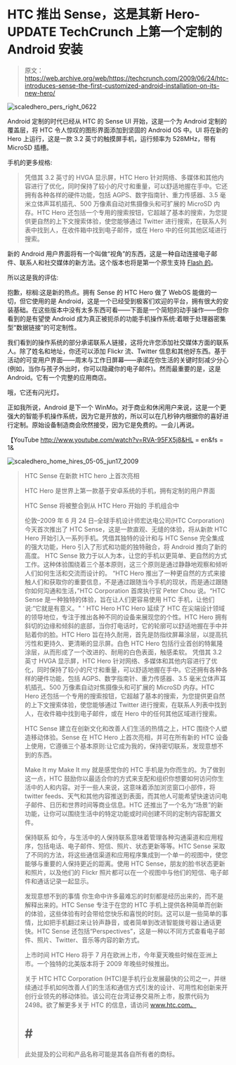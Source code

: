 # HTC 推出 Sense，这是其新 Hero-UPDATE TechCrunch 上第一个定制的 Android 安装

> 原文：<https://web.archive.org/web/https://techcrunch.com/2009/06/24/htc-introduces-sense-the-first-customized-android-installation-on-its-new-hero/>

![scaledhero_pers_right_0622](img/f8aa69a3caac7630732dfa66017c4700.png "scaledhero_pers_right_0622")

Android 定制的时代已经从 HTC 的 Sense UI 开始，这是一个为 Android 定制的覆盖层，将 HTC 令人惊叹的图形界面添加到坚固的 Android OS 中。UI 将在新的 Hero 上运行，这是一款 3.2 英寸的触摸屏手机，运行频率为 528MHz，带有 MicroSD 插槽。

手机的更多规格:

> 凭借其 3.2 英寸的 HVGA 显示屏，HTC Hero 针对网络、多媒体和其他内容进行了优化，同时保持了较小的尺寸和重量，可以舒适地握在手中。它还拥有各种各样的硬件功能，包括 AGPS、数字指南针、重力传感器、3.5 毫米立体声耳机插孔、500 万像素自动对焦摄像头和可扩展的 MicroSD 内存。HTC Hero 还包括一个专用的搜索按钮，它超越了基本的搜索，为您提供更自然的上下文搜索体验，使您能够通过 Twitter 进行搜索，在联系人列表中找到人，在收件箱中找到电子邮件，或在 Hero 中的任何其他区域进行搜索。

新的 Android 用户界面将有一个叫做“视角”的东西，这是一种自动连接电子邮件、联系人和社交媒体的新方法。这个版本也将是第一个原生支持 [Flash 的](https://web.archive.org/web/20221208142332/http://www.crunchgear.com/2009/06/24/flash-comes-to-android/)。

所以这是我的评估:

抱歉，棕榈:这是新的热点。拥有 Sense 的 HTC Hero 做了 WebOS 能做的一切，但它使用的是 Android，这是一个已经受到极客们欢迎的平台，拥有很大的安装基础。在这些版本中没有太多东西可看——下面是一个简短的动手操作——但你看到的是有望使 Android 成为真正被扼杀的功能手机操作系统:着眼于处理器密集型“数据链接”的可定制性。

我们看到的操作系统的部分承诺联系人链接，这将允许您添加社交媒体方面的联系人。除了姓名和地址，你还可以添加 Flickr 流、Twitter 信息和其他好东西。基于活动的可变用户界面——周末与工作日屏幕——承诺在你生活的关键时刻减少分心(例如，当你与孩子外出时，你可以隐藏你的电子邮件)。然而最重要的是，这是 Android。它有一个完整的应用商店。

哦，它还有闪光灯。

正如我所说，Android 是下一个 WinMo。对于商业和休闲用户来说，这是一个更强大的智能手机操作系统，因为它是开放的，所以可以在几秒钟内根据你的喜好进行定制。原始设备制造商会欣然接受，因为它是免费的。一会儿再说。

 【YouTube http://www.youtube.com/watch?v=RVA-95FX5j8&HL = en&fs = 1&

![scaledhero_home_hires_05-05_jun17_2009](img/711969cdf1787a44b6c426b5696880dc.png "scaledhero_home_hires_05-05_jun17_2009")

> HTC Sense 在新款 HTC hero 上首次亮相
> 
> HTC Hero 是世界上第一款基于安卓系统的手机，拥有定制的用户界面
> 
> HTC Sense 将被整合到从 HTC Hero 开始的
> 手机组合中
> 
> 伦敦–2009 年 6 月 24 日–全球手机设计师宏达电公司(HTC Corporation)今天首次推出了 HTC Sense，这是一款直观、无缝的体验，将从新款 HTC Hero 开始引入一系列手机。凭借其独特的设计和与 HTC Sense 完全集成的强大功能，Hero 引入了形式和功能的独特融合，将 Android 推向了新的高度。
> HTC Sense 致力于以人为本，让您的手机以更简单、更自然的方式工作。这种体验围绕着三个基本原则，这三个原则是通过静静地观察和倾听人们如何生活和交流而设计的。
> “HTC Hero 推出了一种更自然的方式来接触人们和获取你的重要信息，不是通过跟随当今手机的现状，而是通过跟随你如何沟通和生活，”HTC Corporation 首席执行官 Peter Chou 说。“HTC Sense 是一种独特的体验，旨在让人们更容易使用 HTC 手机，让他们说:“它就是有意义。" '
> HTC Hero
> HTC Hero 延续了 HTC 在尖端设计领域的领导地位，专注于推出各种不同的设备来展现您的个性。HTC Hero 拥有斜切的边缘和倾斜的底部，当你打电话时，它的轮廓可以舒适地握在手中并贴着你的脸。HTC Hero 旨在持久耐用，首先是防指纹屏幕涂层，以提高抗污性和更持久、更清晰的显示屏。白色 HTC Hero 包括行业首创的特氟隆涂层，从而形成了一个改进的、耐用的白色表面，触感柔软。
> 凭借其 3.2 英寸 HVGA 显示屏，HTC Hero 针对网络、多媒体和其他内容进行了优化，同时保持了较小的尺寸和重量，可以舒适地握在手中。它还拥有各种各样的硬件功能，包括 AGPS、数字指南针、重力传感器、3.5 毫米立体声耳机插孔、500 万像素自动对焦摄像头和可扩展的 MicroSD 内存。HTC Hero 还包括一个专用的搜索按钮，它超越了基本的搜索，为您提供更自然的上下文搜索体验，使您能够通过 Twitter 进行搜索，在联系人列表中找到人，在收件箱中找到电子邮件，或在 Hero 中的任何其他区域进行搜索。
> 
> HTC Sense
> 建立在创新文化和改善人们生活的热情之上，HTC 围绕个人塑造移动体验。Sense 在 HTC Hero 上首次亮相，并可在所有新的 HTC 设备上使用，它遵循三个基本原则:让它成为我的，保持密切联系，发现意想不到的东西。
> 
> Make It my
> Make It my 就是感觉你的 HTC 手机是为你而生的。为了做到这一点，HTC 鼓励你以最适合你的方式来支配和组织你想要如何访问你生活中的人和内容。对于一些人来说，这意味着添加浏览窗口小部件，将 twitter feeds、天气和其他内容推送到表面，而其他人可能希望快速访问电子邮件、日历和世界时间等商业信息。HTC 还推出了一个名为“场景”的新功能，让你可以围绕生活中的特定功能或时间创建不同的定制内容配置文件。
> 
> 保持联系
> 如今，与生活中的人保持联系意味着管理各种沟通渠道和应用程序，包括电话、电子邮件、短信、照片、状态更新等等。HTC Sense 采取了不同的方法，将这些通信渠道和应用程序集成到一个单一的视图中，使您能够与重要的人保持更近的距离。使用 HTC Sense，朋友的脸书状态更新和照片，以及他们的 Flickr 照片都可以在一个视图中与他们的短信、电子邮件和通话记录一起显示。
> 
> 发现意想不到的事情
> 你生命中许多最难忘的时刻都是经历出来的，而不是解释出来的。HTC Sense 专注于在您的 HTC 手机上提供各种简单而创新的体验，这些体验有时会带给您快乐和喜悦的时刻。这可以是一些简单的事情，比如把手机翻过来让铃声静音，或者简单到改进智能拨号器让通话更快。HTC Sense 还包括“Perspectives”，这是一种以不同方式查看电子邮件、照片、Twitter、音乐等内容的新方式。
> 
> 上市时间
> HTC Hero 将于 7 月在欧洲上市，今年夏天晚些时候在亚洲上市。一个独特的北美版本将于 2009 年晚些时候推出。
> 
> 关于 HTC
> HTC Corporation (HTC)是手机行业发展最快的公司之一，并继续通过手机如何改善人们的生活和通信方式引发的设计、可用性和创新来开创行业领先的移动体验。该公司在台湾证券交易所上市，股票代码为 2498。欲了解更多关于 HTC 的信息，请访问 www.htc.com。
> 
> # # #
> 
> 此处提及的公司和产品名称可能是其各自所有者的商标。